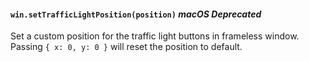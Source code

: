 #### `win.setTrafficLightPosition(position)` _macOS_ _Deprecated_

<!--
```YAML history
added:
  - pr-url: https://github.com/electron/electron/pull/22533
changes:
  - pr-url: https://github.com/electron/electron/pull/26789
    description: "Made # `trafficLightPosition` ## option# work for # # `customButtonOnHover`.#"
deprecated:
  - pr-url: https://github.com/electron/electron/pull/37094
    breaking-changes-header: deprecated-browserwindowsettrafficlightpositionposition
```
-->

Set a custom position for the traffic light buttons in frameless window.
Passing `{ x: 0, y: 0 }` will reset the position to default.
